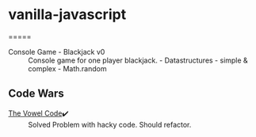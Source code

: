 # vanilla-javascript
=====
<dl>
  <dt>
    Console Game - Blackjack v0
  </dt>
  <dd>
    Console game for one player blackjack.
    - Datastructures - simple & complex
    - Math.random
  </dd>
</dl>

## Code Wars
<dl>
  <dt>
    <a href="https://www.codewars.com/kata/53697be005f803751e0015aa/train/javascript">The Vowel Code</a>✔️
  </dt>
  <dd>
   Solved Problem with hacky code. Should refactor.
  </dd>
</dl>
